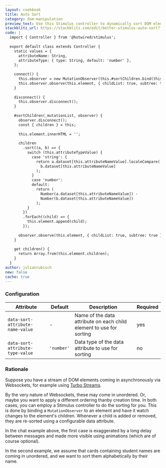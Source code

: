 ```yaml
---
layout: cookbook
title: Auto Sort
category: dom-manipulation
preview_text: Use this Stimulus controller to dynamically sort DOM elements based on configurable data attributes, ideal for handling unordered elements from asynchronous sources like Websockets.
stackblitz_url: https://stackblitz.com/edit/better-stimulus-auto-sort?file=index.html,controllers%2Fsort_controller.js&embed=1
code: |
  import { Controller } from '@hotwired/stimulus';
  
  export default class extends Controller {
    static values = {
      attributeName: String,
      attributeType: { type: String, default: 'number' },
    };
  
    connect() {
      this.observer = new MutationObserver(this.#sortChildren.bind(this));
      this.observer.observe(this.element, { childList: true, subtree: true });
    }
  
    disconnect() {
      this.observer.disconnect();
    }
  
    #sortChildren(_mutationList, observer) {
      observer.disconnect();
      const { children } = this;
  
      this.element.innerHTML = '';
  
      children
        .sort((a, b) => {
          switch (this.attributeTypeValue) {
            case 'string': {
              return a.dataset[this.attributeNameValue].localeCompare(
                b.dataset[this.attributeNameValue]
              );
            }
            case 'number':
            default:
              return (
                Number(a.dataset[this.attributeNameValue]) -
                Number(b.dataset[this.attributeNameValue])
              );
          }
        })
        .forEach((child) => {
          this.element.append(child);
        });
  
      observer.observe(this.element, { childList: true, subtree: true });
    }
  
    get children() {
      return Array.from(this.element.children);
    }
  }
author: julianrubisch
new: false
cache: true
---
```


### Configuration

|Attribute|Default|Description|Required|
|---------|-------|-----------|--------|
|`data-sort-attribute-name-value`| - | Name of the data attribute on each child element to use for sorting | yes |
|`data-sort-attribute-type-value`| `'number'` | Data type of the data attribute to use for sorting | no |



### Rationale
Suppose you have a stream of DOM elements coming in asynchronously via Websockets, for example using [Turbo Streams](https://turbo.hotwired.dev/handbook/streams).

By the very nature of Websockets, these may come in unordered. Or, maybe you want to apply a different ordering thanby creation time. In both cases, you can employ a Stimulus controller to do the sorting for you. This is done by binding a `MutationObserver` to an element and have it watch changes to the element's children. Whenever a child is added or removed, they are re-sorted using a configurable data attribute.

In the chat example above, the first case is exaggerated by a long delay between messages and made more visible using animations (which are of course optional).

In the second example, we assume that cards containing student names are coming in unordered, and we want to sort them alphabetically by their name.
